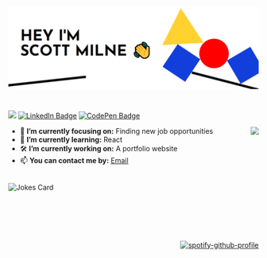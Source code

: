 <p align="center"> 
  <img src="Icons/Banner.png"/>
</p>

#

![](https://komarev.com/ghpvc/?username=ScottMilne&color=orange)
[![LinkedIn Badge](https://img.shields.io/badge/LinkedIn-Profile-informational?style=flat&logo=linkedin&logoColor=white)](https://www.linkedin.com/in/scott-milne-/)
[![CodePen Badge](https://img.shields.io/badge/CodePen-Profile-informational?style=flat&logo=codepen&logoColor=white&color=blueviolet)](https://codepen.io/scottmilne)


<img align="right" src="https://github-readme-stats.vercel.app/api/top-langs/?username=scottmilne" />

- 🎯 <b>I’m currently focusing on:</b> Finding new job opportunities
- 🌱 <b>I’m currently learning:</b> React
- 🛠️ <b>I’m currently working on:</b> A portfolio website
- 📫 <b>You can contact me by:</b> [Email](mailto:scott.milne6@gmail.com)



<br/>

<img align="left" src="https://readme-jokes.vercel.app/api" alt="Jokes Card" />

<br/>
<br/>
<br/>
<br/>
<br/>
<br/>




<div align="right">

[![spotify-github-profile](https://spotify-github-profile.vercel.app/api/view?uid=wonder13052&cover_image=true&theme=novatorem&bar_color=53b14f&bar_color_cover=false)](https://open.spotify.com/user/wonder13052)

</div>




